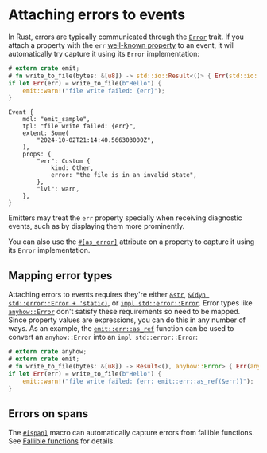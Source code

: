 # Attaching errors to events

In Rust, errors are typically communicated through the [`Error`](https://doc.rust-lang.org/std/error/trait.Error.html) trait. If you attach a property with the `err` [well-known property](https://docs.rs/emit/1.5.0/emit/well_known/index.html) to an event, it will automatically try capture it using its `Error` implementation:

```rust
# extern crate emit;
# fn write_to_file(bytes: &[u8]) -> std::io::Result<()> { Err(std::io::Error::new(std::io::ErrorKind::Other, "the file is in an invalid state")) }
if let Err(err) = write_to_file(b"Hello") {
    emit::warn!("file write failed: {err}");
}
```

```text
Event {
    mdl: "emit_sample",
    tpl: "file write failed: {err}",
    extent: Some(
        "2024-10-02T21:14:40.566303000Z",
    ),
    props: {
        "err": Custom {
            kind: Other,
            error: "the file is in an invalid state",
        },
        "lvl": warn,
    },
}
```

Emitters may treat the `err` property specially when receiving diagnostic events, such as by displaying them more prominently.

You can also use the [`#[as_error]`](https://docs.rs/emit/1.5.0/emit/attr.as_error.html) attribute on a property to capture it using its `Error` implementation.

## Mapping error types

Attaching errors to events requires they're either [`&str`](https://doc.rust-lang.org/std/primitive.str.html), [`&(dyn std::error::Error + 'static)`](https://doc.rust-lang.org/std/error/trait.Error.html#impl-dyn+Error), or [`impl std::error::Error`](https://doc.rust-lang.org/std/error/trait.Error.html). Error types like [`anyhow::Error`](https://docs.rs/anyhow/latest/anyhow/) don't satisfy these requirements so need to be mapped. Since property values are expressions, you can do this in any number of ways. As an example, the [`emit::err::as_ref`](https://docs.rs/emit/1.5.0/emit/err/fn.as_ref.html) function can be used to convert an `anyhow::Error` into an `impl std::error::Error`:

```rust
# extern crate anyhow;
# extern crate emit;
# fn write_to_file(bytes: &[u8]) -> Result<(), anyhow::Error> { Err(anyhow::Error::msg("the file is in an invalid state")) }
if let Err(err) = write_to_file(b"Hello") {
    emit::warn!("file write failed: {err: emit::err::as_ref(&err)}");
}
```

## Errors on spans

The [`#[span]`](https://docs.rs/emit/1.5.0/emit/attr.span.html) macro can automatically capture errors from fallible functions. See [Fallible functions](../tracing/fallible-functions.md) for details.
